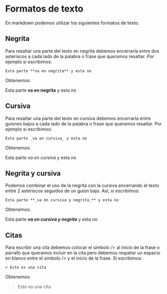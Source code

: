 
# Formatos de texto

En markdown podemos utilizar los siguientes formatos de texto:

## Negrita

Para resaltar una parte del texto en negrita debemos encerrarla entre dos asteriscos a cada lado de la palabra o frase que
queramos resaltar. Por ejemplo si escribimos:

    Esta parte **va en negrita** y esta no

Obtenemos:

Esta parte **va en negrita** y esta no

## Cursiva

Para resaltar una parte del texto en cursiva debemos encerrarla entre guiones bajos a cada lado de la palabra o frase que
queramos resaltar. Por ejemplo si escribimos:

    Esta parte _va en cursiva_ y esta no

Obtenemos:

Esta parte _va en cursiva_ y esta no

## Negrita y cursiva

Podemos combinar el uso de la negrita con la cursiva encerrando el texto entre 2 asteriscos seguidos de un guion bajo. Asi, si escribimos:

    Esta parte **_va en cursiva y negrita_** y esta no

Obtenemos:

Esta parte **_va en cursiva y negrita_** y esta no



## Citas

Para escribir una cita debemos colocar el simbolo /> al inicio de la frase o parrafo que queramos incluir en la cita pero debemos respetar un espacio en blanco entre el simbolo /> y el inicio de la frase. Si escribimos:

    > Esto es una cita
	
Obtenemos:

> Esto es una cita


